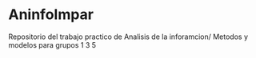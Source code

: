 # AninfoImpar
Repositorio del trabajo practico de Analisis de la inforamcion/ Metodos y modelos para grupos 1 3 5
